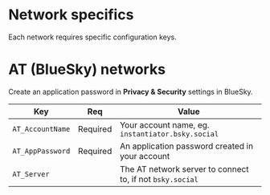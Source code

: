 # Network specifics

Each network requires specific configuration keys.

# AT (BlueSky) networks

Create an application password in **Privacy & Security** settings in BlueSky.

| Key              | Req      | Value                                                     |
| ---------------- | -------- | --------------------------------------------------------- |
| `AT_AccountName` | Required | Your account name, eg. `instantiator.bsky.social`         |
| `AT_AppPassword` | Required | An application password created in your account           |
| `AT_Server`      |          | The AT network server to connect to, if not `bsky.social` |
